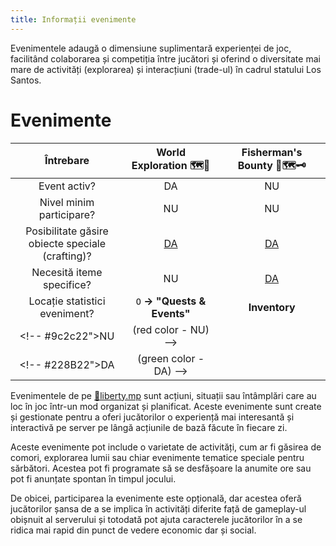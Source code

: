```yaml
---
title: Informații evenimente
---
```


Evenimentele adaugă o dimensiune suplimentară experienței de joc, facilitând colaborarea și competiția între jucători și oferind o diversitate mai mare de activități (explorarea) și interacțiuni (trade-ul) în cadrul statului Los Santos.

# Evenimente

| Întrebare | World Exploration 🗺️🧭 | Fisherman's Bounty 🎣🗺️🗝️ |
| :-----------: | :-----------: | :-----------: |
| Event activ? | <Color hex="#228B22">DA</Color> | <Color hex="#9c2c22">NU</Color> |
| Nivel minim participare? | NU | NU |
| Posibilitate găsire<br>obiecte speciale (crafting)? | [DA](./world-exploration.md#recompensa-la-completarea-zilnica) | [DA](./fisherman-bounty.md#treasure-map-rewards) |
| Necesită iteme specifice? | NU | [DA](./fisherman-bounty.md#fishermans-bounty-🎣🗺️🗝️) |
| Locație statistici eveniment? | `O` **-> "Quests & Events"** | **Inventory** |
<!-- #9c2c22">NU | (red color - NU) -->
<!-- #228B22">DA | (green color - DA) -->

Evenimentele de pe [🗽liberty.mp](https://liberty.mp) sunt acțiuni, situații sau întâmplări care au loc în joc într-un mod organizat și planificat. Aceste evenimente sunt create și gestionate pentru a oferi jucătorilor o experiență mai interesantă și interactivă pe server pe lângă acțiunile de bază făcute în fiecare zi.

Aceste evenimente pot include o varietate de activități, cum ar fi găsirea de comori, explorarea lumii sau chiar evenimente tematice speciale pentru sărbători. Acestea pot fi programate să se desfășoare la anumite ore sau pot fi anunțate spontan în timpul jocului.

De obicei, participarea la evenimente este opțională, dar acestea oferă jucătorilor șansa de a se implica în activități diferite față de gameplay-ul obișnuit al serverului și totodată pot ajuta caracterele jucătorilor în a se ridica mai rapid din punct de vedere economic dar și social.

